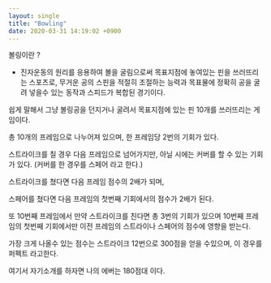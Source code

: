 ```yaml
---
layout: single
title: "Bowling"
date: 2020-03-31 14:19:02 +0900
---
```








볼링이란 ?

- 진자운동의 원리를 응용하여 볼을 굴림으로써 목표지점에 놓여있는 핀을 쓰러뜨리는 스포츠로, 무거운 공의 스핀을 적절히 조절하는 능력과 목표물에 정확히 공을 굴려 넣을수 있는 동작과 스피드가 복합된 경기이다.

쉽게 말해서 그냥 볼링공을 던지거나 굴려서 목표지점에 있는 핀 10개를 쓰러뜨리는 게임이다.

총 10개의 프레임으로 나누어져 있으며, 한 프레임당 2번의 기회가 있다.

 스트라이크를 칠 경우 다음 프레임으로 넘어가지만, 아닐 시에는 커버를 할 수 있는 기회가 있다. (커버를 한 경우를 스페어 라고 한다.)

스트라이크를 쳤다면 다음 프레임 점수의 2배가 되며,

스페어를 쳤다면 다음 프레임의 첫번째 기회에서의 점수가 2배가 된다.

또 10번째  프레임에서 만약 스트라이크를 친다면 총 3번의 기회가 있으며 10번째 프레임의 첫번째 기회에서만 이전 프레임의 스트라이나 스페어의 점수에 영향을 받는다.

가장 크게 나올수 있는 점수는 스트라이크 12번으로 300점을 얻을 수있으며, 이 경우를 퍼펙트 라고한다.

여기서 자기소개를 하자면 나의 에버는 180점대 이다.

